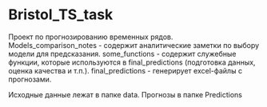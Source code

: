 # Bristol_TS_task
Проект по прогнозированию временных рядов.
  Models_comparison_notes - содержит аналитические заметки по выбору модели для предсказания.
  some_functions - содержит служебные функции, которые используются в final_predictions (подготовка данных, оценка качества и т.п.).
  final_predictions - генерирует excel-файлы с прогнозами.
  
Исходные данные лежат в папке data.
Прогнозы в папке Predictions
  

